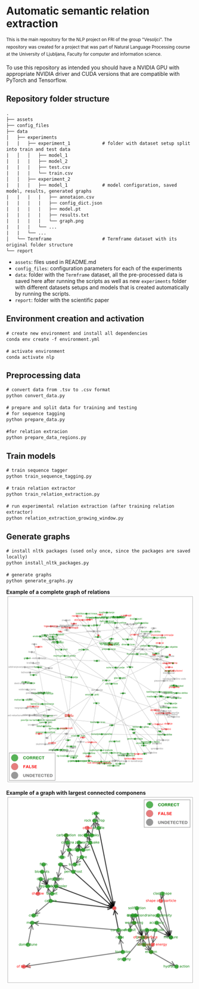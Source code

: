# Automatic semantic relation extraction
<sup>This is the main repository for the NLP project on FRI of the group "Vesoljci". The repository was created for a project that was part of Natural Language Processing course at the University of Ljubljana, Faculty for computer and information science.</sub>

To use this repository as intended you should have a NVIDIA GPU with appropriate NVIDIA driver and CUDA versions that are compatible with PyTorch and Tensorflow.

## Repository folder structure
    .
    ├── assets                      
    ├── config_files                
    ├── data                        
    │   ├── experiments             
    |   |   ├── experiment_1            # folder with dataset setup split into train and test data
    |   │   │   ├── model_1         
    |   |   |   ├── model_2
    |   |   |   ├── test.csv
    |   |   |   └── train.csv
    │   │   ├── experiment_2               
    |   |   |   ├── model_1             # model configuration, saved model, results, generated graphs
    |   |   |   |   ├── annotaion.csv
    |   |   |   |   ├── config_dict.json
    |   |   |   |   ├── model.pt
    |   |   |   |   ├── results.txt              
    |   |   |   |   └── graph.png
    |   |   |   └── ...
    |   |   └── ... 
    │   └── Termframe                   # Termframe dataset with its original folder structure
    └── report                          

- `assets`: files used in README.md
- `config_files`: configuration parameters for each of the experiments
- `data`: folder with the `Termframe` dataset, all the pre-processed data is saved here after running the
          scripts as well as new `experiments` folder with different datasets setups and models that is created automatically by running the scripts.
- `report`: folder with the scientific paper

## Environment creation and activation

```
# create new environment and install all dependencies
conda env create -f environment.yml

# activate environment
conda activate nlp
```

## Preprocessing data
```
# convert data from .tsv to .csv format
python convert_data.py

# prepare and split data for training and testing
# for sequence tagging
python prepare_data.py

#for relation extracion
python prepare_data_regions.py
```

## Train models
```
# train sequence tagger
python train_sequence_tagging.py

# train relation extractor
python train_relation_extraction.py

# run experimental relation extraction (after training relation extractor)
python relation_extraction_growing_window.py
```

## Generate graphs
```
# install nltk packages (used only once, since the packages are saved locally)
python install_nltk_packages.py

# generate graphs
python generate_graphs.py
```

**Example of a complete graph of relations**
![Image of a generated graph](/assets/graph_slo.png)

**Example of a graph with largest connected componens**
![Image of a generated graph](/assets/max_wcc_graph_en.png)